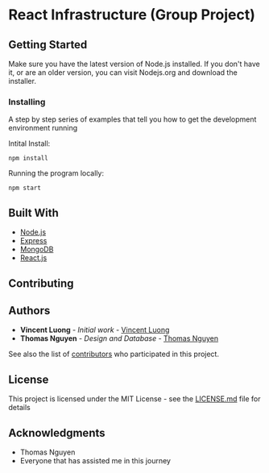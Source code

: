 # React Infrastructure (Group Project)


## Getting Started

Make sure you have the latest version of Node.js installed. If you don't have it, or are an older version, you can visit Nodejs.org and download the installer.


### Installing

A step by step series of examples that tell you how to get the development environment running

Intital Install:

```
npm install
```

Running the program locally:
```
npm start
```

## Built With

* [Node.js](https://nodejs.org/en/)
* [Express](https://expressjs.com/) 
* [MongoDB](https://www.mongodb.com/)
* [React.js](https://reactjs.org/) 


## Contributing


## Authors

* **Vincent Luong** - *Initial work* - [Vincent Luong](https://github.com/april-april)
* **Thomas Nguyen** - *Design and Database* - [Thomas Nguyen](https://github.com/thomasnguyen)

See also the list of [contributors](https://github.com/your/project/contributors) who participated in this project.

## License

This project is licensed under the MIT License - see the [LICENSE.md](LICENSE.md) file for details

## Acknowledgments

* Thomas Nguyen
* Everyone that has assisted me in this journey
